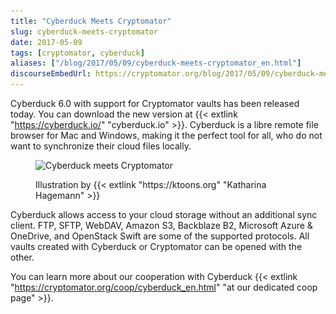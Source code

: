 ```yaml
---
title: "Cyberduck Meets Cryptomator"
slug: cyberduck-meets-cryptomator
date: 2017-05-09
tags: [cryptomator, cyberduck]
aliases: ["/blog/2017/05/09/cyberduck-meets-cryptomator_en.html"]
discourseEmbedUrl: https://cryptomator.org/blog/2017/05/09/cyberduck-meets-cryptomator_en.html
---
```

Cyberduck 6.0 with support for Cryptomator vaults has been released today. You can download the new version at {{< extlink "https://cyberduck.io/" "cyberduck.io" >}}. Cyberduck is a libre remote file browser for Mac and Windows, making it the perfect tool for all, who do not want to synchronize their cloud files locally.

<figure class="text-center my-8">
  <img class="inline-block rounded mb-1" src="/img/coop/cyberduck-banner.jpg" srcset="/img/coop/cyberduck-banner.jpg 1x, /img/coop/cyberduck-banner@2x.jpg 2x" alt="Cyberduck meets Cryptomator"/>
  <figcaption>
    <p class="text-sm text-gray-500 mb-0">Illustration by {{< extlink "https://ktoons.org" "Katharina Hagemann" >}}</p>
  </figcaption>
</figure>

Cyberduck allows access to your cloud storage without an additional sync client. FTP, SFTP, WebDAV, Amazon S3, Backblaze B2, Microsoft Azure & OneDrive, and OpenStack Swift are some of the supported protocols. All vaults created with Cyberduck or Cryptomator can be opened with the other.

You can learn more about our cooperation with Cyberduck {{< extlink "https://cryptomator.org/coop/cyberduck_en.html" "at our dedicated coop page" >}}.
